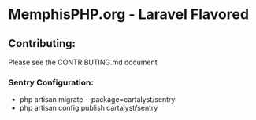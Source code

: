 # MemphisPHP.org - Laravel Flavored

## Contributing:

Please see the CONTRIBUTING.md document

### Sentry Configuration:

* php artisan migrate --package=cartalyst/sentry
* php artisan config:publish cartalyst/sentry